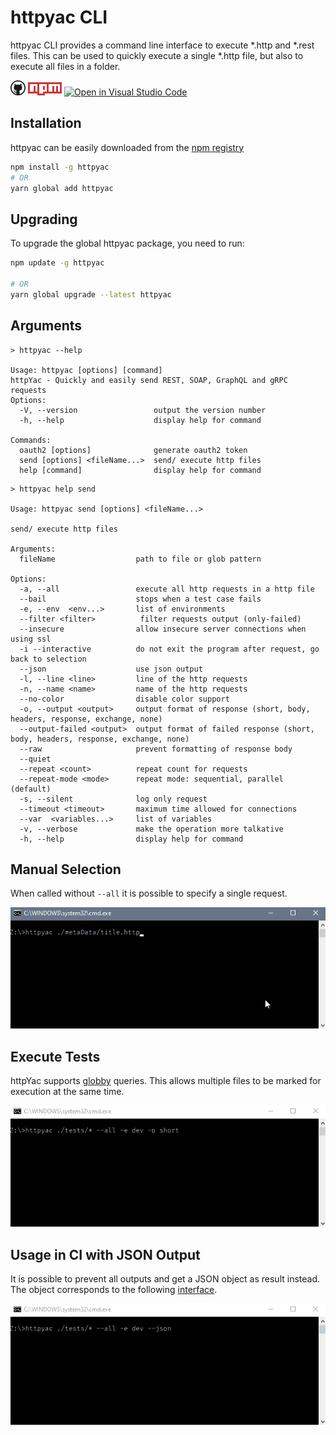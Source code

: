 # httpyac CLI

httpyac CLI provides a command line interface to execute *.http and *.rest files. This can be used to quickly execute a single *.http file, but also to execute all files in a folder.

[<svg width="24" height="24" viewBox="0 0 24 24" xmlns="http://www.w3.org/2000/svg" fill="currentColor"><path d="M12 0a12 12 0 1 0 0 24 12 12 0 0 0 0-24zm3.163 21.783h-.093a.513.513 0 0 1-.382-.14.513.513 0 0 1-.14-.372v-1.406c.006-.467.01-.94.01-1.416a3.693 3.693 0 0 0-.151-1.028 1.832 1.832 0 0 0-.542-.875 8.014 8.014 0 0 0 2.038-.471 4.051 4.051 0 0 0 1.466-.964c.407-.427.71-.943.885-1.506a6.77 6.77 0 0 0 .3-2.13 4.138 4.138 0 0 0-.26-1.476 3.892 3.892 0 0 0-.795-1.284 2.81 2.81 0 0 0 .162-.582c.033-.2.05-.402.05-.604 0-.26-.03-.52-.09-.773a5.309 5.309 0 0 0-.221-.763.293.293 0 0 0-.111-.02h-.11c-.23.002-.456.04-.674.111a5.34 5.34 0 0 0-.703.26 6.503 6.503 0 0 0-.661.343c-.215.127-.405.249-.573.362a9.578 9.578 0 0 0-5.143 0 13.507 13.507 0 0 0-.572-.362 6.022 6.022 0 0 0-.672-.342 4.516 4.516 0 0 0-.705-.261 2.203 2.203 0 0 0-.662-.111h-.11a.29.29 0 0 0-.11.02 5.844 5.844 0 0 0-.23.763c-.054.254-.08.513-.081.773 0 .202.017.404.051.604.033.199.086.394.16.582A3.888 3.888 0 0 0 5.702 10a4.142 4.142 0 0 0-.263 1.476 6.871 6.871 0 0 0 .292 2.12c.181.563.483 1.08.884 1.516.415.422.915.75 1.466.964.653.25 1.337.41 2.033.476a1.828 1.828 0 0 0-.452.633 2.99 2.99 0 0 0-.2.744 2.754 2.754 0 0 1-1.175.27 1.788 1.788 0 0 1-1.065-.3 2.904 2.904 0 0 1-.752-.824 3.1 3.1 0 0 0-.292-.382 2.693 2.693 0 0 0-.372-.343 1.841 1.841 0 0 0-.432-.24 1.2 1.2 0 0 0-.481-.101c-.04.001-.08.005-.12.01a.649.649 0 0 0-.162.02.408.408 0 0 0-.13.06.116.116 0 0 0-.06.1.33.33 0 0 0 .14.242c.093.074.17.131.232.171l.03.021c.133.103.261.214.382.333.112.098.213.209.3.33.09.119.168.246.231.381.073.134.15.288.231.463.188.474.522.875.954 1.145.453.243.961.364 1.476.351.174 0 .349-.01.522-.03.172-.028.343-.057.515-.091v1.743a.5.5 0 0 1-.533.521h-.062a10.286 10.286 0 1 1 6.324 0v.005z"/></svg>](https://github.com/AnWeber/httpyac) [<svg xmlns="http://www.w3.org/2000/svg" version="1.1" x="0px" y="0px" width="54px" height="21px" viewBox="0 0 18 7"><path fill="#CB3837" d="M0,0h18v6H9v1H5V6H0V0z M1,5h2V2h1v3h1V1H1V5z M6,1v5h2V5h2V1H6z M8,2h1v2H8V2z M11,1v4h2V2h1v3h1V2h1v3h1V1H11z"/><polygon fill="#FFFFFF" points="1,5 3,5 3,2 4,2 4,5 5,5 5,1 1,1 "/><path fill="#FFFFFF" d="M6,1v5h2V5h2V1H6z M9,4H8V2h1V4z"/><polygon fill="#FFFFFF" points="11,1 11,5 13,5 13,2 14,2 14,5 15,5 15,2 16,2 16,5 17,5 17,1 "/></svg>](https://www.npmjs.com/package/httpyac) [![Open in Visual Studio Code](https://img.shields.io/static/v1?logo=visualstudiocode&label=&message=Open%20in%20Visual%20Studio%20Code&labelColor=2c2c32&color=007acc&logoColor=007acc)](https://open.vscode.dev/Anweber/httpyac)

## Installation

httpyac can be easily downloaded from the [npm registry](https://www.npmjs.com/search?q=httpyac)

``` bash
npm install -g httpyac
# OR
yarn global add httpyac
```
## Upgrading

To upgrade the global httpyac package, you need to run:

``` bash
npm update -g httpyac

# OR
yarn global upgrade --latest httpyac
```

## Arguments

```shell
> httpyac --help

Usage: httpyac [options] [command]
httpYac - Quickly and easily send REST, SOAP, GraphQL and gRPC requests
Options:
  -V, --version                 output the version number
  -h, --help                    display help for command

Commands:
  oauth2 [options]              generate oauth2 token
  send [options] <fileName...>  send/ execute http files
  help [command]                display help for command
```

```shell
> httpyac help send

Usage: httpyac send [options] <fileName...>

send/ execute http files

Arguments:
  fileName                  path to file or glob pattern

Options:
  -a, --all                 execute all http requests in a http file
  --bail                    stops when a test case fails
  -e, --env  <env...>       list of environments
  --filter <filter>          filter requests output (only-failed)
  --insecure                allow insecure server connections when using ssl
  -i --interactive          do not exit the program after request, go back to selection
  --json                    use json output
  -l, --line <line>         line of the http requests
  -n, --name <name>         name of the http requests
  --no-color                disable color support
  -o, --output <output>     output format of response (short, body, headers, response, exchange, none)
  --output-failed <output>  output format of failed response (short, body, headers, response, exchange, none)
  --raw                     prevent formatting of response body
  --quiet
  --repeat <count>          repeat count for requests
  --repeat-mode <mode>      repeat mode: sequential, parallel (default)
  -s, --silent              log only request
  --timeout <timeout>       maximum time allowed for connections
  --var  <variables...>     list of variables
  -v, --verbose             make the operation more talkative
  -h, --help                display help for command
```

## Manual Selection

When called without `--all` it is possible to specify a single request.

![execute one requests](/cli.gif)


## Execute Tests
httpYac supports [globby](https://www.npmjs.com/package/globby) queries. This allows multiple files to be marked for execution at the same time.

![execute one requests](/cli_tests.gif)


## Usage in CI with JSON Output
It is possible to prevent all outputs and get a JSON object as result instead. The object corresponds to the following [interface](https://github.com/AnWeber/httpyac/blob/main/src/cli/cliJsonOutput.ts#L5-L34).

![output json](/cli_json.gif)
